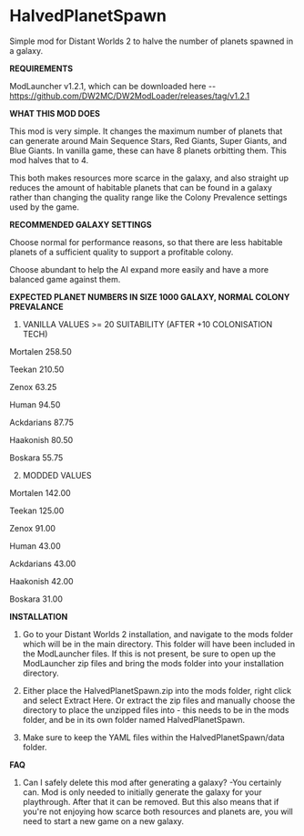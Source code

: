 # HalvedPlanetSpawn
Simple mod for Distant Worlds 2 to halve the number of planets spawned in a galaxy.

**REQUIREMENTS**

ModLauncher v1.2.1, which can be downloaded here -- https://github.com/DW2MC/DW2ModLoader/releases/tag/v1.2.1


**WHAT THIS MOD DOES**

This mod is very simple. It changes the maximum number of planets that can generate around Main Sequence Stars, Red Giants,
Super Giants, and Blue Giants. In vanilla game, these can have 8 planets orbitting them. This mod halves that to 4.

This both makes resources more scarce in the galaxy, and also straight up reduces the amount of habitable planets that can be found in a galaxy rather
than changing the quality range like the Colony Prevalence settings used by the game.


**RECOMMENDED GALAXY SETTINGS**

Choose normal for performance reasons, so that there are less habitable planets of a sufficient quality to support a profitable colony. 

Choose abundant to help the AI expand more easily and have a more balanced game against them. 


**EXPECTED PLANET NUMBERS IN SIZE 1000 GALAXY, NORMAL COLONY PREVALANCE**

1. VANILLA VALUES >= 20 SUITABILITY (AFTER +10 COLONISATION TECH)


Mortalen	258.50	

Teekan		210.50	

Zenox		63.25	

Human		94.50	

Ackdarians	87.75	

Haakonish	80.50	

Boskara		55.75	


2. MODDED VALUES

Mortalen	142.00	

Teekan		125.00	

Zenox		91.00	

Human		43.00	

Ackdarians	43.00	

Haakonish	42.00	

Boskara		31.00	



**INSTALLATION**

1. Go to your Distant Worlds 2 installation, and navigate to the mods folder which will be in the main directory. This folder
will have been included in the ModLauncher files. If this is not present, be sure to open up the ModLauncher zip files and bring the mods folder into your
installation directory.


2. Either place the HalvedPlanetSpawn.zip into the mods folder, right click and select Extract Here. Or extract the zip files and manually choose the directory
to place the unzipped files into - this needs to be in the mods folder, and be in its own folder named HalvedPlanetSpawn.

3. Make sure to keep the YAML files within the HalvedPlanetSpawn/data folder.


**FAQ**

1. Can I safely delete this mod after generating a galaxy?
   -You certainly can. Mod is only needed to initially generate the galaxy for your playthrough. After that it can be removed.
But this also means that if you're not enjoying how scarce both resources and planets are, you will need to start a new game on a new galaxy.
